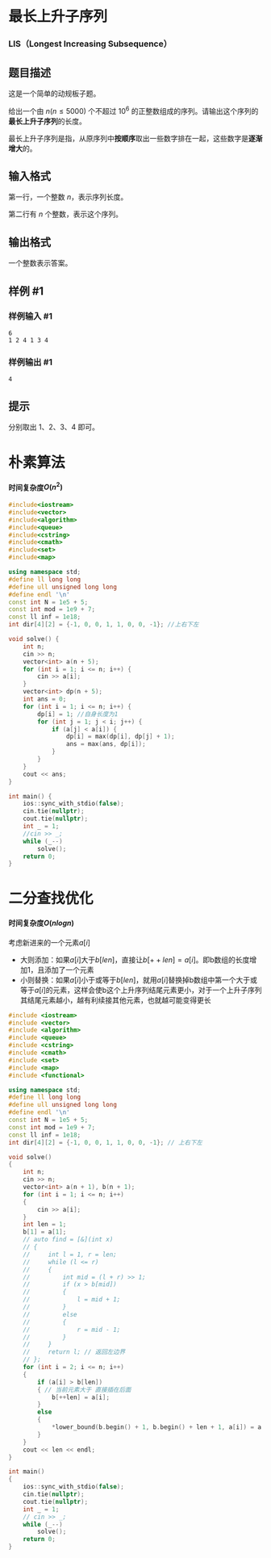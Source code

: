 # 最长上升子序列

### LIS（Longest Increasing Subsequence）

## 题目描述

这是一个简单的动规板子题。

给出一个由 $n(n\le 5000)$ 个不超过 $10^6$ 的正整数组成的序列。请输出这个序列的**最长上升子序列**的长度。

最长上升子序列是指，从原序列中**按顺序**取出一些数字排在一起，这些数字是**逐渐增大**的。

## 输入格式

第一行，一个整数 $n$，表示序列长度。

第二行有 $n$ 个整数，表示这个序列。

## 输出格式

一个整数表示答案。

## 样例 #1

### 样例输入 #1

```
6
1 2 4 1 3 4
```

### 样例输出 #1

```
4
```

## 提示

分别取出 $1$、$2$、$3$、$4$ 即可。

# 朴素算法

#### 时间复杂度$O(n^2)$

```c++
#include<iostream>
#include<vector>
#include<algorithm>
#include<queue>
#include<cstring>
#include<cmath>
#include<set>
#include<map>

using namespace std;
#define ll long long
#define ull unsigned long long
#define endl '\n'
const int N = 1e5 + 5;
const int mod = 1e9 + 7;
const ll inf = 1e18;
int dir[4][2] = {-1, 0, 0, 1, 1, 0, 0, -1}; //上右下左

void solve() {
    int n;
    cin >> n;
    vector<int> a(n + 5);
    for (int i = 1; i <= n; i++) {
        cin >> a[i];
    }
    vector<int> dp(n + 5);
    int ans = 0;
    for (int i = 1; i <= n; i++) {
        dp[i] = 1; //自身长度为1
        for (int j = 1; j < i; j++) {
            if (a[j] < a[i]) {
                dp[i] = max(dp[i], dp[j] + 1);
                ans = max(ans, dp[i]);
            }
        }
    }
    cout << ans;
}

int main() {
    ios::sync_with_stdio(false);
    cin.tie(nullptr);
    cout.tie(nullptr);
    int _ = 1;
    //cin >> _;
    while (_--)
        solve();
    return 0;
}

```

# 二分查找优化

#### 时间复杂度$O(nlogn)$

考虑新进来的一个元素$a[i]$

- 大则添加：如果$a[i]$大于$b[len]$，直接让$b[++len]=a[i]$。即b数组的长度增加1，且添加了一个元素
- 小则替换：如果$a[i]$小于或等于$b[len]$，就用$a[i]$替换掉b数组中第一个大于或等于$a[i]$的元素，这样会使b这个上升序列结尾元素更小，对于一个上升子序列其结尾元素越小，越有利续接其他元素，也就越可能变得更长

```c++
#include <iostream>
#include <vector>
#include <algorithm>
#include <queue>
#include <cstring>
#include <cmath>
#include <set>
#include <map>
#include <functional>

using namespace std;
#define ll long long
#define ull unsigned long long
#define endl '\n'
const int N = 1e5 + 5;
const int mod = 1e9 + 7;
const ll inf = 1e18;
int dir[4][2] = {-1, 0, 0, 1, 1, 0, 0, -1}; // 上右下左

void solve()
{
    int n;
    cin >> n;
    vector<int> a(n + 1), b(n + 1);
    for (int i = 1; i <= n; i++)
    {
        cin >> a[i];
    }
    int len = 1;
    b[1] = a[1];
    // auto find = [&](int x)
    // {
    //     int l = 1, r = len;
    //     while (l <= r)
    //     {
    //         int mid = (l + r) >> 1;
    //         if (x > b[mid])
    //         {
    //             l = mid + 1;
    //         }
    //         else
    //         {
    //             r = mid - 1;
    //         }
    //     }
    //     return l; // 返回左边界
    // };
    for (int i = 2; i <= n; i++)
    {
        if (a[i] > b[len])
        { // 当前元素大于 直接插在后面
            b[++len] = a[i];
        }
        else
        {                                                                  // 否则替换掉b数组中第一个大于等于a[i]的元素
            *lower_bound(b.begin() + 1, b.begin() + len + 1, a[i]) = a[i]; // lower_bound返回的是b数组的地址 直接从地址改变值
        }
    }
    cout << len << endl;
}

int main()
{
    ios::sync_with_stdio(false);
    cin.tie(nullptr);
    cout.tie(nullptr);
    int _ = 1;
    // cin >> _;
    while (_--)
        solve();
    return 0;
}

```

